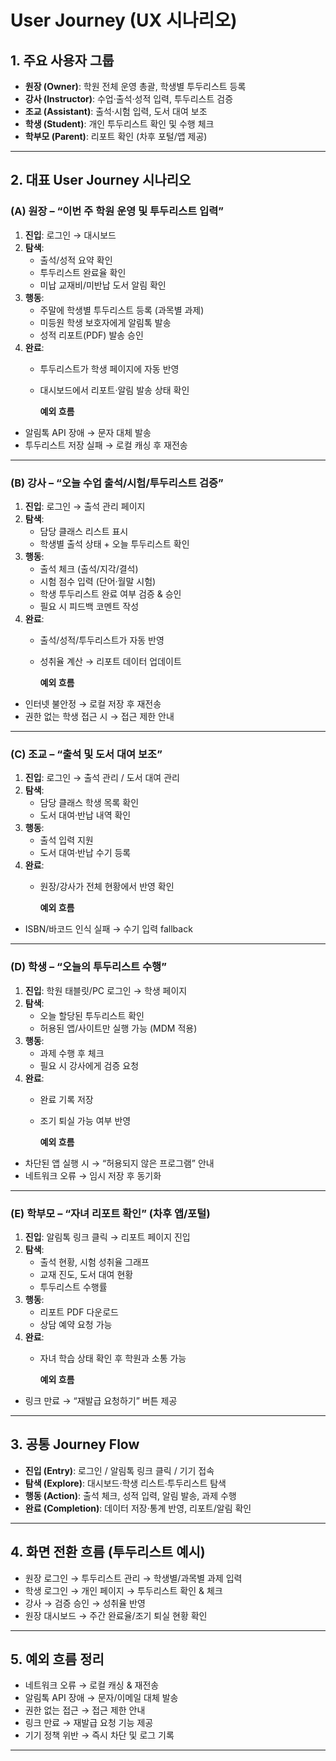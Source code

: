 # User Journey (UX 시나리오)

## **1. 주요 사용자 그룹**

- **원장 (Owner)**: 학원 전체 운영 총괄, 학생별 투두리스트 등록
- **강사 (Instructor)**: 수업·출석·성적 입력, 투두리스트 검증
- **조교 (Assistant)**: 출석·시험 입력, 도서 대여 보조
- **학생 (Student)**: 개인 투두리스트 확인 및 수행 체크
- **학부모 (Parent)**: 리포트 확인 (차후 포털/앱 제공)

---

## **2. 대표 User Journey 시나리오**

### **(A) 원장 – “이번 주 학원 운영 및 투두리스트 입력”**

1. **진입**: 로그인 → 대시보드
2. **탐색**:
    - 출석/성적 요약 확인
    - 투두리스트 완료율 확인
    - 미납 교재비/미반납 도서 알림 확인
3. **행동**:
    - 주말에 학생별 투두리스트 등록 (과목별 과제)
    - 미등원 학생 보호자에게 알림톡 발송
    - 성적 리포트(PDF) 발송 승인
4. **완료**:
    - 투두리스트가 학생 페이지에 자동 반영
    - 대시보드에서 리포트·알림 발송 상태 확인
        
        **예외 흐름**
        
- 알림톡 API 장애 → 문자 대체 발송
- 투두리스트 저장 실패 → 로컬 캐싱 후 재전송

---

### **(B) 강사 – “오늘 수업 출석/시험/투두리스트 검증”**

1. **진입**: 로그인 → 출석 관리 페이지
2. **탐색**:
    - 담당 클래스 리스트 표시
    - 학생별 출석 상태 + 오늘 투두리스트 확인
3. **행동**:
    - 출석 체크 (출석/지각/결석)
    - 시험 점수 입력 (단어·월말 시험)
    - 학생 투두리스트 완료 여부 검증 & 승인
    - 필요 시 피드백 코멘트 작성
4. **완료**:
    - 출석/성적/투두리스트가 자동 반영
    - 성취율 계산 → 리포트 데이터 업데이트
        
        **예외 흐름**
        
- 인터넷 불안정 → 로컬 저장 후 재전송
- 권한 없는 학생 접근 시 → 접근 제한 안내

---

### **(C) 조교 – “출석 및 도서 대여 보조”**

1. **진입**: 로그인 → 출석 관리 / 도서 대여 관리
2. **탐색**:
    - 담당 클래스 학생 목록 확인
    - 도서 대여·반납 내역 확인
3. **행동**:
    - 출석 입력 지원
    - 도서 대여·반납 수기 등록
4. **완료**:
    - 원장/강사가 전체 현황에서 반영 확인
        
        **예외 흐름**
        
- ISBN/바코드 인식 실패 → 수기 입력 fallback

---

### **(D) 학생 – “오늘의 투두리스트 수행”**

1. **진입**: 학원 태블릿/PC 로그인 → 학생 페이지
2. **탐색**:
    - 오늘 할당된 투두리스트 확인
    - 허용된 앱/사이트만 실행 가능 (MDM 적용)
3. **행동**:
    - 과제 수행 후 체크
    - 필요 시 강사에게 검증 요청
4. **완료**:
    - 완료 기록 저장
    - 조기 퇴실 가능 여부 반영
        
        **예외 흐름**
        
- 차단된 앱 실행 시 → “허용되지 않은 프로그램” 안내
- 네트워크 오류 → 임시 저장 후 동기화

---

### **(E) 학부모 – “자녀 리포트 확인” (차후 앱/포털)**

1. **진입**: 알림톡 링크 클릭 → 리포트 페이지 진입
2. **탐색**:
    - 출석 현황, 시험 성취율 그래프
    - 교재 진도, 도서 대여 현황
    - 투두리스트 수행률
3. **행동**:
    - 리포트 PDF 다운로드
    - 상담 예약 요청 가능
4. **완료**:
    - 자녀 학습 상태 확인 후 학원과 소통 가능
        
        **예외 흐름**
        
- 링크 만료 → “재발급 요청하기” 버튼 제공

---

## **3. 공통 Journey Flow**

- **진입 (Entry)**: 로그인 / 알림톡 링크 클릭 / 기기 접속
- **탐색 (Explore)**: 대시보드·학생 리스트·투두리스트 탐색
- **행동 (Action)**: 출석 체크, 성적 입력, 알림 발송, 과제 수행
- **완료 (Completion)**: 데이터 저장·통계 반영, 리포트/알림 확인

---

## **4. 화면 전환 흐름 (투두리스트 예시)**

- 원장 로그인 → 투두리스트 관리 → 학생별/과목별 과제 입력
- 학생 로그인 → 개인 페이지 → 투두리스트 확인 & 체크
- 강사 → 검증 승인 → 성취율 반영
- 원장 대시보드 → 주간 완료율/조기 퇴실 현황 확인

---

## **5. 예외 흐름 정리**

- 네트워크 오류 → 로컬 캐싱 & 재전송
- 알림톡 API 장애 → 문자/이메일 대체 발송
- 권한 없는 접근 → 접근 제한 안내
- 링크 만료 → 재발급 요청 기능 제공
- 기기 정책 위반 → 즉시 차단 및 로그 기록

---